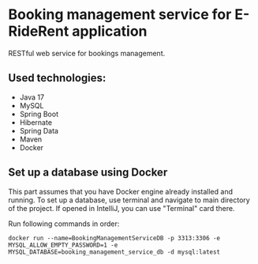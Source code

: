 # Booking management service for E-RideRent application
RESTful web service for bookings management.

## Used technologies:
* Java 17
* MySQL
* Spring Boot
* Hibernate
* Spring Data
* Maven
* Docker

## Set up a database using Docker
<p>
This part assumes that you have Docker engine already installed and running.
To set up a database, use terminal and navigate to main directory of the project. If opened in IntelliJ, you can use "Terminal"
card there.
</p>
<p>
Run following commands in order:
</p>

````
docker run --name=BookingManagementServiceDB -p 3313:3306 -e MYSQL_ALLOW_EMPTY_PASSWORD=1 -e MYSQL_DATABASE=booking_management_service_db -d mysql:latest
````
